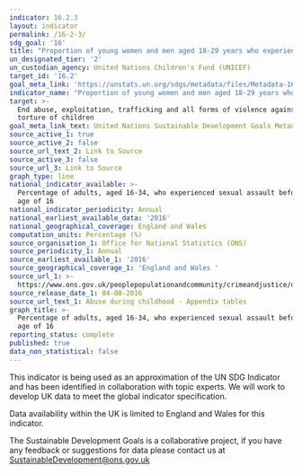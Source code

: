 ```yaml
---
indicator: 16.2.3
layout: indicator
permalink: /16-2-3/
sdg_goal: '16'
title: "Proportion of young women and men aged 18‑29 years who experienced sexual violence by age\_18"
un_designated_tier: '2'
un_custodian_agency: United Nations Children's Fund (UNICEF)
target_id: '16.2'
goal_meta_link: 'https://unstats.un.org/sdgs/metadata/files/Metadata-16-02-03.pdf'
indicator_name: "Proportion of young women and men aged 18‑29 years who experienced sexual violence by age\_18"
target: >-
  End abuse, exploitation, trafficking and all forms of violence against and
  torture of children
goal_meta_link_text: United Nations Sustainable Development Goals Metadata (pdf 207kB)
source_active_1: true
source_active_2: false
source_url_text_2: Link to Source
source_active_3: false
source_url_3: Link to Source
graph_type: line
national_indicator_available: >-
  Percentage of adults, aged 16-34, who experienced sexual assault before the
  age of 16
national_indicator_periodicity: Annual
national_earliest_available_data: '2016'
national_geographical_coverage: England and Wales
computation_units: Percentage (%)
source_organisation_1: Office for National Statistics (ONS)
source_periodicity_1: Annual
source_earliest_available_1: '2016'
source_geographical_coverage_1: 'England and Wales '
source_url_1: >-
  https://www.ons.gov.uk/peoplepopulationandcommunity/crimeandjustice/datasets/abuseduringchildhoodappendixtables
source_release_date_1: 04-08-2016
source_url_text_1: Abuse during childhood - Appendix tables
graph_title: >-
  Percentage of adults, aged 16-34, who experienced sexual assault before the
  age of 16
reporting_status: complete
published: true
data_non_statistical: false
---
```

This indicator is being used as an approximation of the UN SDG Indicator and has been identified in collaboration with topic experts. We will work to develop UK data to meet the global indicator specification.

Data availability within the UK is limited to England and Wales for this indicator.

The Sustainable Development Goals is a collaborative project, if you have any feedback or suggestions for data please contact us at <SustainableDevelopment@ons.gov.uk>
